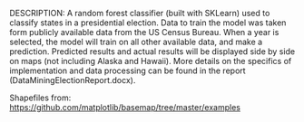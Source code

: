 DESCRIPTION:
A random forest classifier (built with SKLearn) used to classify states in a presidential election. Data to train the model was taken form publicly available data from the US Census Bureau.
When a year is selected, the model will train on all other available data, and make a prediction. Predicted results and actual results will be displayed side by side on maps (not including
Alaska and Hawaii). More details on the specifics of implementation and data processing can be found in the report (DataMiningElectionReport.docx). 


Shapefiles from: https://github.com/matplotlib/basemap/tree/master/examples
